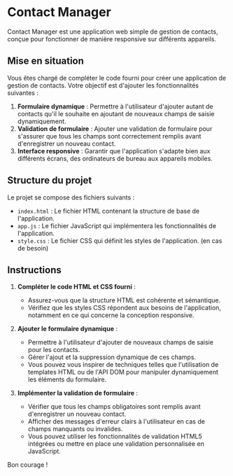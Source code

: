 # Contact Manager

Contact Manager est une application web simple de gestion de contacts, conçue pour fonctionner de manière responsive sur différents appareils.

## Mise en situation

Vous êtes chargé de compléter le code fourni pour créer une application de gestion de contacts. Votre objectif est d'ajouter les fonctionnalités suivantes :

1. **Formulaire dynamique** : Permettre à l'utilisateur d'ajouter autant de contacts qu'il le souhaite en ajoutant de nouveaux champs de saisie dynamiquement.
2. **Validation de formulaire** : Ajouter une validation de formulaire pour s'assurer que tous les champs sont correctement remplis avant d'enregistrer un nouveau contact.
3. **Interface responsive** : Garantir que l'application s'adapte bien aux différents écrans, des ordinateurs de bureau aux appareils mobiles.

## Structure du projet

Le projet se compose des fichiers suivants :

- `index.html` : Le fichier HTML contenant la structure de base de l'application.
- `app.js` : Le fichier JavaScript qui implémentera les fonctionnalités de l'application.
- `style.css` : Le fichier CSS qui définit les styles de l'application. (en cas de besoin)

## Instructions

1. **Compléter le code HTML et CSS fourni** :
   - Assurez-vous que la structure HTML est cohérente et sémantique.
   - Vérifiez que les styles CSS répondent aux besoins de l'application, notamment en ce qui concerne la conception responsive.

2. **Ajouter le formulaire dynamique** :
   - Permettre à l'utilisateur d'ajouter de nouveaux champs de saisie pour les contacts.
   - Gérer l'ajout et la suppression dynamique de ces champs.
   - Vous pouvez vous inspirer de techniques telles que l'utilisation de templates HTML ou de l'API DOM pour manipuler dynamiquement les éléments du formulaire.

3. **Implémenter la validation de formulaire** :
   - Vérifier que tous les champs obligatoires sont remplis avant d'enregistrer un nouveau contact.
   - Afficher des messages d'erreur clairs à l'utilisateur en cas de champs manquants ou invalides.
   - Vous pouvez utiliser les fonctionnalités de validation HTML5 intégrées ou mettre en place une validation personnalisée en JavaScript.

Bon courage !

